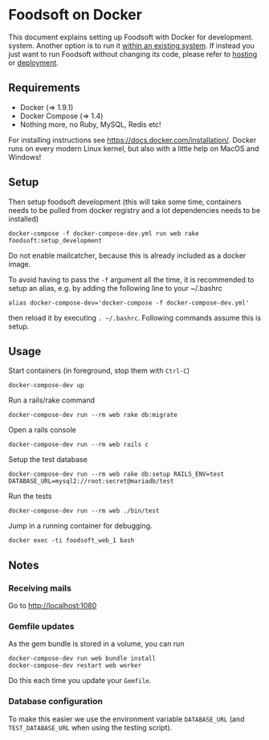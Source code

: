 # Foodsoft on Docker

This document explains setting up Foodsoft with Docker for development.
system. Another option is to run it [within an existing system](SETUP_DEVELOPMENT.md).
If instead you just want to run Foodsoft without changing its code, please refer to
[hosting](https://foodcoops.github.io/foodsoft-hosting/) or
[deployment](https://github.com/foodcoops/foodsoft/wiki/Deployment-notes).


## Requirements

* Docker (=> 1.9.1)
* Docker Compose (=> 1.4)
* Nothing more, no Ruby, MySQL, Redis etc!

For installing instructions see https://docs.docker.com/installation/.
Docker runs on every modern Linux kernel, but also with a little help on MacOS
and Windows!

## Setup

Then setup foodsoft development (this will take some time, containers needs
to be pulled from docker registry and a lot dependencies needs to be installed)

    docker-compose -f docker-compose-dev.yml run web rake foodsoft:setup_development

Do not enable mailcatcher, because this is already included as a docker image.

To avoid having to pass the `-f` argument all the time, it is recommended to setup
an alias, e.g. by adding the following line to your ~/.bashrc

    alias docker-compose-dev='docker-compose -f docker-compose-dev.yml'

then reload it by executing `. ~/.bashrc`. Following commands assume this is setup.


## Usage

Start containers (in foreground, stop them with `Ctrl-C`)

    docker-compose-dev up

Run a rails/rake command

    docker-compose-dev run --rm web rake db:migrate

Open a rails console

    docker-compose-dev run --rm web rails c

Setup the test database

    docker-compose-dev run --rm web rake db:setup RAILS_ENV=test DATABASE_URL=mysql2://root:secret@mariadb/test

Run the tests

    docker-compose-dev run --rm web ./bin/test

Jump in a running container for debugging.

    docker exec -ti foodsoft_web_1 bash


## Notes

### Receiving mails

Go to [http://localhost:1080](http://localhost:1080)

### Gemfile updates

As the gem bundle is stored in a volume, you can run

    docker-compose-dev run web bundle install
    docker-compose-dev restart web worker

Do this each time you update your `Gemfile`.

### Database configuration

To make this easier we use the environment variable `DATABASE_URL`
(and `TEST_DATABASE_URL` when using the testing script).

